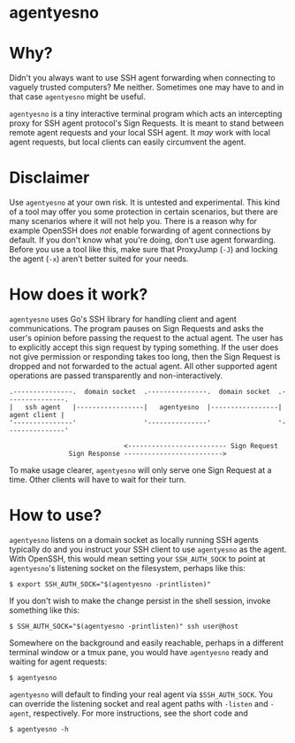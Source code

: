 # agentyesno

# Why?

Didn't you always want to use SSH agent forwarding when connecting to vaguely
trusted computers? Me neither. Sometimes one may have to and in that case
`agentyesno` might be useful.

`agentyesno` is a tiny interactive terminal program which acts an intercepting
proxy for SSH agent protocol's Sign Requests. It is meant to stand between
remote agent requests and your local SSH agent. It *may* work with local agent
requests, but local clients can easily circumvent the agent.

# Disclaimer

Use `agentyesno` at your own risk. It is untested and experimental. This kind of
a tool may offer you some protection in certain scenarios, but there are many
scenarios where it will not help you. There is a reason why for example OpenSSH
does *not* enable forwarding of agent connections by default. If you don't know
what you're doing, don't use agent forwarding. Before you use a tool like this,
make sure that ProxyJump (`-J`) and locking the agent (`-x`) aren't better
suited for your needs.

# How does it work?

`agentyesno` uses Go's SSH library for handling client and agent communications.
The program pauses on Sign Requests and asks the user's opinion before passing
the request to the actual agent. The user has to explicitly accept this sign
request by typing something. If the user does not give permission or responding
takes too long, then the Sign Request is dropped and not forwarded to the actual
agent. All other supported agent operations are passed transparently and
non-interactively.

```
.---------------.  domain socket  .---------------.  domain socket  .---------------.
|   ssh agent   |-----------------|   agentyesno  |-----------------|  agent client |
'---------------'                 '---------------'                 '---------------'

                             <------------------------- Sign Request
               Sign Response ------------------------->
```


To make usage clearer, `agentyesno` will only serve one Sign Request at a time.
Other clients will have to wait for their turn.

# How to use?

`agentyesno` listens on a domain socket as locally running SSH agents typically
do and you instruct your SSH client to use `agentyesno` as the agent. With
OpenSSH, this would mean setting your `SSH_AUTH_SOCK` to point at `agentyesno`'s
listening socket on the filesystem, perhaps like this:

    $ export SSH_AUTH_SOCK="$(agentyesno -printlisten)"

If you don't wish to make the change persist in the shell session, invoke
something like this:

    $ SSH_AUTH_SOCK="$(agentyesno -printlisten)" ssh user@host

Somewhere on the background and easily reachable, perhaps in a different
terminal window or a tmux pane, you would have `agentyesno` ready and waiting
for agent requests:

    $ agentyesno

`agentyesno` will default to finding your real agent via `$SSH_AUTH_SOCK`. You
can override the listening socket and real agent paths with `-listen` and
`-agent`, respectively. For more instructions, see the short code and

    $ agentyesno -h
